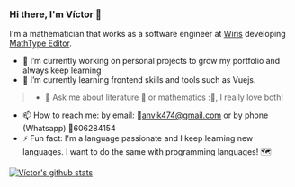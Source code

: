### Hi there, I'm Víctor 👋

<!--
**VikSa666/VikSa666** is a ✨ _special_ ✨ repository because its `README.md` (this file) appears on your GitHub profile.

Here are some ideas to get you started:

- 🔭 I’m currently working on ...
- 🌱 I’m currently learning ...
- 👯 I’m looking to collaborate on ...
- 🤔 I’m looking for help with ...
- 💬 Ask me about ...
- 📫 How to reach me: ...
- 😄 Pronouns: ...
- ⚡ Fun fact: ...
-->
I'm a mathematician that works as a software engineer at [Wiris](https://www.wiris.com/en/) developing [MathType Editor](https://www.wiris.com/en/mathtype/).

- 🔭 I’m currently working on personal projects to grow my portfolio and always keep learning
- 🌱 I’m currently learning frontend skills and tools such as Vuejs.
> - 💬 Ask me about literature 📖 or mathematics :🧮, I really love both!
- 📫 How to reach me: by email: 📧anvik474@gmail.com or by phone (Whatsapp) 📱606284154
- ⚡ Fun fact: I'm a language passionate and I keep learning new languages. I want to do the same with programming languages! 🗺️


[![Víctor's github stats](https://github-readme-stats-git-masterrstaa-rickstaa.vercel.app/api?username=VikSa666&theme=onedark)](https://github.com/anuraghazra/github-readme-stats)
